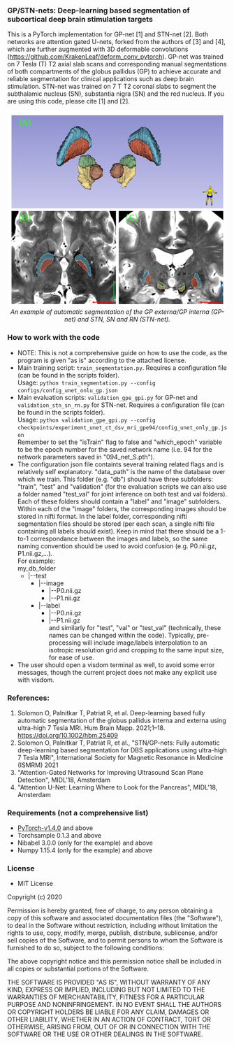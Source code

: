 ### GP/STN-nets: Deep-learning based segmentation of subcortical deep brain stimulation targets
This is a PyTorch implementation for GP-net [1] and STN-net [2]. Both networks are attention gated U-nets, forked from the authors of [3] and [4], which are further augmented with 3D deformable convolutions (https://github.com/KrakenLeaf/deform_conv_pytorch). GP-net was trained on 7 Tesla (T) T2 axial slab scans and corresponding manual segmentations of both compartments of the globus pallidus (GP) to achieve accurate and reliable segmentation for clinical applications such as deep brain stimulation. STN-net was trained on 7 T T2 coronal slabs to segment the subthalamic nucleus (SN), substantia nigra (SN) and the red nucleus. If you are using this code, please cite [1] and [2].

<p align="center">
    <img src="Subcortical.png" width="640"> <br />
    <em> An example of automatic segmentation of the GP externa/GP interna (GP-net) and STN, SN and RN (STN-net).</em>
</p>



### How to work with the code
* NOTE: This is not a comprehensive guide on how to use the code, as the program is given "as is" according to the attached license.
* Main training script: `train_segmentation.py`. Requires a configuration file (can be found in the scripts folder). <br />
Usage: `python train_segmentation.py --config configs/config_unet_onlu_gp.json`
* Main evaluation scripts: `validation_gpe_gpi.py` for GP-net and `validation_stn_sn_rn.py` for STN-net. Requires a configuration file (can be found in the scripts folder). <br />
Usage: `python validation_gpe_gpi.py --config checkpoints/experiment_unet_ct_dsv_mri_gpe94/config_unet_only_gp.json` <br />
Remember to set the "isTrain" flag to false and "which_epoch" variable to be the epoch number for the saved network name (i.e. 94 for the network parameters saved in "094_net_S.pth").
* The configuration json file containts several training related flags and is relatively self explanatory. "data_path" is the name of the database over which we train. This folder (e.g. "db") should have three subfolders: "train", "test" and "validation" (for the evaluation scripts we can also use a folder named "test_val" for joint inference on both test and val folders). Each of these folders should contain a "label" and "image" subfolders. Within each of the "image" folders, the corresponding images should be stored in nifti format. In the label folder, corresponding nifti segmentation files should be stored (per each scan, a single nifti file containing all labels should exist). Keep in mind that there should be a 1-to-1 correspondance between the images and labels, so the same naming convention should be used to avoid confusion (e.g. P0.nii.gz, P1.nii.gz,...). <br />
For example:<br />
my_db_folder <br />
	- |--test <br />
		- |--image <br />
			- |--P0.nii.gz <br />
			- |--P1.nii.gz <br />
		- |--label <br />
			- |--P0.nii.gz <br />
			- |--P1.nii.gz <br />
and similarly for "test", "val" or "test_val" (technically, these names can be changed within the code). Typically, pre-processing will include image/labels interpolation to an isotropic resolution grid and cropping to the same input size, for ease of use.
* The user should open a visdom terminal as well, to avoid some error messages, though the current project does not make any explicit use with visdom. 


### References:
1) Solomon O, Palnitkar T, Patriat R, et al. Deep-learning based fully automatic segmentation of the globus pallidus interna and externa using ultra-high 7 Tesla MRI. Hum Brain Mapp. 2021;1–18. https://doi.org/10.1002/hbm.25409  <br />
2) Solomon O, Palnitkar T, Patriat R, et al., "STN/GP-nets: Fully automatic deep-learning based segmentation for DBS applications using ultra-high 7 Tesla MRI", International Society for Magnetic Resonance in Medicine (ISMRM) 2021
3) "Attention-Gated Networks for Improving Ultrasound Scan Plane Detection", MIDL'18, Amsterdam <br />
4) "Attention U-Net: Learning Where to Look for the Pancreas", MIDL'18, Amsterdam <br />


### Requirements (not a comprehensive list)
* [PyTorch-v1.4.0](http://pytorch.org/docs/1.4.0/) and above
* Torchsample 0.1.3 and above
* Nibabel 3.0.0 (only for the example) and above
* Numpy 1.15.4 (only for the example) and above

### License 
* MIT License

Copyright (c) 2020

Permission is hereby granted, free of charge, to any person obtaining a copy of this software and associated documentation files (the "Software"), to deal in the Software without restriction, including without limitation the rights to use, copy, modify, merge, publish, distribute, sublicense, and/or sell copies of the Software, and to permit persons to whom the Software is furnished to do so, subject to the following conditions:

The above copyright notice and this permission notice shall be included in all copies or substantial portions of the Software.

THE SOFTWARE IS PROVIDED "AS IS", WITHOUT WARRANTY OF ANY KIND, EXPRESS OR IMPLIED, INCLUDING BUT NOT LIMITED TO THE WARRANTIES OF MERCHANTABILITY, FITNESS FOR A PARTICULAR PURPOSE AND NONINFRINGEMENT. IN NO EVENT SHALL THE AUTHORS OR COPYRIGHT HOLDERS BE LIABLE FOR ANY CLAIM, DAMAGES OR OTHER LIABILITY, WHETHER IN AN ACTION OF CONTRACT, TORT OR OTHERWISE, ARISING FROM, OUT OF OR IN CONNECTION WITH THE SOFTWARE OR THE USE OR OTHER DEALINGS IN THE SOFTWARE.



